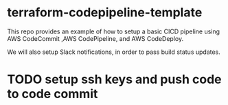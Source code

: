# terraform-codepipeline-template

This repo provides an example of how to setup a basic CICD pipeline using AWS CodeCommit
,AWS CodePipeline, and AWS CodeDeploy.

We will also setup Slack notifications, in order to pass build status updates. 

# TODO setup ssh keys and push code to code commit


